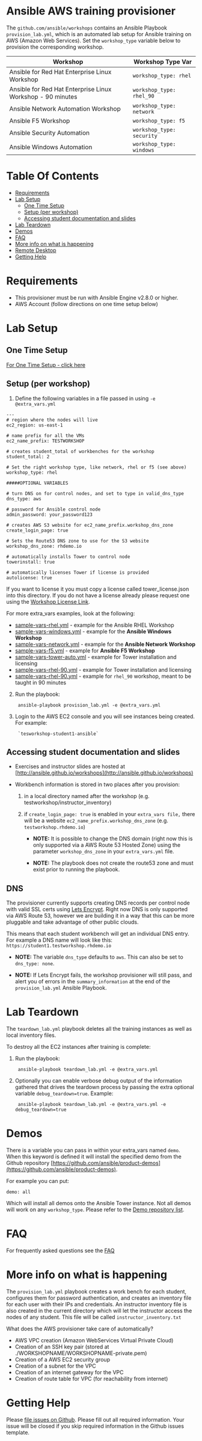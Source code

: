# Ansible AWS training provisioner

The `github.com/ansible/workshops` contains an Ansible Playbook `provision_lab.yml`, which is an automated lab setup for Ansible training on AWS (Amazon Web Services).  Set the `workshop_type` variable below to provision the corresponding workshop.

| Workshop | Workshop Type Var   |
|---|---|
| Ansible for Red Hat Enterprise Linux Workshop | `workshop_type: rhel`  |
| Ansible for Red Hat Enterprise Linux Workshop - 90 minutes  | `workshop_type: rhel_90`    |
| Ansible Network Automation Workshop | `workshop_type: network`  |
| Ansible F5 Workshop | `workshop_type: f5`   |
| Ansible Security Automation | `workshop_type: security`   |
| Ansible Windows Automation  | `workshop_type: windows`    |

# Table Of Contents
- [Requirements](#requirements)
- [Lab Setup](#lab-setup)
  - [One Time Setup](#one-time-setup)
  - [Setup (per workshop)](#setup-per-workshop)
  - [Accessing student documentation and slides](#Accessing-student-documentation-and-slides)
- [Lab Teardown](#aws-teardown)
- [Demos](#demos)
- [FAQ](../docs/faq.md)
- [More info on what is happening](#more-info-on-what-is-happening)
- [Remote Desktop](#remote-desktop)
- [Getting Help](#getting-help)

# Requirements

- This provisioner must be run with Ansible Engine v2.8.0 or higher.
- AWS Account (follow directions on one time setup below)

# Lab Setup

## One Time Setup
[For One Time Setup - click here](../docs/setup.md)

## Setup (per workshop)

1. Define the following variables in a file passed in using `-e @extra_vars.yml`

```
---
# region where the nodes will live
ec2_region: us-east-1

# name prefix for all the VMs
ec2_name_prefix: TESTWORKSHOP

# creates student_total of workbenches for the workshop
student_total: 2

# Set the right workshop type, like network, rhel or f5 (see above)
workshop_type: rhel

#####OPTIONAL VARIABLES

# turn DNS on for control nodes, and set to type in valid_dns_type
dns_type: aws

# password for Ansible control node
admin_password: your_password123

# creates AWS S3 website for ec2_name_prefix.workshop_dns_zone
create_login_page: true

# Sets the Route53 DNS zone to use for the S3 website
workshop_dns_zone: rhdemo.io

# automatically installs Tower to control node
towerinstall: true

# automatically licenses Tower if license is provided
autolicense: true
```

If you want to license it you must copy a license called tower_license.json into this directory.  If you do not have a license already please request one using the [Workshop License Link](https://www.ansible.com/workshop-license).

For more extra_vars examples, look at the following:
- [sample-vars-rhel.yml](sample_workshops/sample-vars-rhel.yml) - example for the Ansible RHEL Workshop
- [sample-vars-windows.yml](sample_workshops/sample-vars-windows.yml) - example for the **Ansible Windows Workshop**
- [sample-vars-network.yml](sample_workshops/sample-vars-network.yml) - example for the **Ansible Network Workshop**
- [sample-vars-f5.yml](sample_workshops/sample-vars-f5.yml) - example for **Ansible F5 Workshop**
- [sample-vars-tower-auto.yml](sample_workshops/sample-vars-tower-auto.yml) - example for Tower installation and licensing
- [sample-vars-rhel-90.yml](sample_workshops/sample-vars-tower-auto.yml) - example for Tower installation and licensing
- [sample-vars-rhel-90.yml](sample_workshops/sample-vars-rhel-90.yml) - example for `rhel_90` workshop, meant to be taught in 90 minutes


2. Run the playbook:

        ansible-playbook provision_lab.yml -e @extra_vars.yml

3. Login to the AWS EC2 console and you will see instances being created.  For example:

        `tesworkshop-student1-ansible`

## Accessing student documentation and slides

  - Exercises and instructor slides are hosted at [http://ansible.github.io/workshops](http://ansible.github.io/workshops)

  - Workbench information is stored in two places after you provision:
    1. in a local directory named after the workshop (e.g. testworkshop/instructor_inventory)

    2. if `create_login_page: true` is enabled in your `extra_vars file,` there will be a website `ec2_name_prefix.workshop_dns_zone` (e.g. `testworkshop.rhdemo.io`)

       - **NOTE:** It is possible to change the DNS domain (right now this is only supported via a AWS Route 53 Hosted Zone) using the parameter `workshop_dns_zone` in your `extra_vars.yml` file.

       - **NOTE:** The playbook does not create the route53 zone and must exist prior to running the playbook.

## DNS

The provisioner currently supports creating DNS records per control node with valid SSL certs using [Lets Encrypt](https://letsencrypt.org/).  Right now DNS is only supported via AWS Route 53, however we are building it in a way that this can be more pluggable and take advantage of other public clouds.

This means that each student workbench will get an individual DNS entry.  For example a DNS name will look like this: `https://student1.testworkshop.rhdemo.io`

  - **NOTE:** The variable `dns_type` defaults to `aws`.  This can also be set to `dns_type: none`.  

  - **NOTE:**  If Lets Encrypt fails, the workshop provisioner will still pass, and alert you of errors in the `summary_information` at the end of the `provision_lab.yml` Ansible Playbook.

# Lab Teardown

The `teardown_lab.yml` playbook deletes all the training instances as well as local inventory files.

To destroy all the EC2 instances after training is complete:

1. Run the playbook:

        ansible-playbook teardown_lab.yml -e @extra_vars.yml

2. Optionally you can enable verbose debug output of the information gathered
   that drives the teardown process by passing the extra optional variable
   `debug_teardown=true`. Example:

        ansible-playbook teardown_lab.yml -e @extra_vars.yml -e debug_teardown=true

# Demos

There is a variable you can pass in within your extra_vars named `demo`.  When this keyword is defined it will install the specified demo from the Github repository [https://github.com/ansible/product-demos](https://github.com/ansible/product-demos).  

For example you can put:

```
demo: all
```

Which will install all demos onto the Ansible Tower instance.  Not all demos will work on any `workshop_type`.  Please refer to the [Demo repository list](https://github.com/ansible/product-demos#demo-repository).

# FAQ

For frequently asked questions see the [FAQ](../docs/faq.md)

# More info on what is happening

The `provision_lab.yml` playbook creates a work bench for each student, configures them for password authentication, and creates an inventory file for each user with their IPs and credentials. An instructor inventory file is also created in the current directory which will let the instructor access the nodes of any student.  This file will be called `instructor_inventory.txt`

What does the AWS provisioner take care of automatically?
- AWS VPC creation (Amazon WebServices Virtual Private Cloud)
- Creation of an SSH key pair (stored at ./WORKSHOPNAME/WORKSHOPNAME-private.pem)
- Creation of a AWS EC2 security group
- Creation of a subnet for the VPC
- Creation of an internet gateway for the VPC
- Creation of route table for VPC (for reachability from internet)

# Getting Help

Please [file issues on Github](https://github.com/ansible/workshops/issues).  Please fill out all required information.  Your issue will be closed if you skip required information in the Github issues template.
